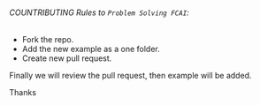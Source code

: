 ###### COUNTRIBUTING Rules to `Problem Solving FCAI`:
* Fork the repo.
* Add the new example as a one folder.
* Create new pull request.

Finally we will review the pull request, then example will be added.

Thanks
